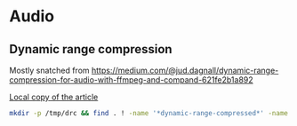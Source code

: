 # Audio

## Dynamic range compression

Mostly snatched from <https://medium.com/@jud.dagnall/dynamic-range-compression-for-audio-with-ffmpeg-and-compand-621fe2b1a892>

[Local copy of the article](./Dynamic%20Range%20Compression%20for%20audio%20with%20ffmpeg%20and%20compand%20_%20by%20Jud%20Dagnall%20_%20Medium%20(2022-12-16%209_12_45%20AM).html)

```bash
mkdir -p /tmp/drc && find . ! -name '*dynamic-range-compressed*' -name '*.m4a' -exec bash -c 'new="$(basename "$0" | sed -r "s#(\.m4a$)#_dynamic-range-compressed\\1#")"; ffmpeg -i "$0" -filter_complex "compand=attacks=0:points=-45/-900|-40/-5|-5/-5|0/-5:gain=3" /tmp/drc/"$new"' {} \;
```

